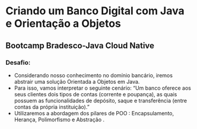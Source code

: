 # Criando um Banco Digital com Java e Orientação a Objetos

## Bootcamp Bradesco-Java Cloud Native 

### Desafio: 
- Considerando nosso conhecimento no domínio bancário, iremos abstrair uma solução Orientada a Objetos em Java. 
- Para isso, vamos interpretar o seguinte cenário:
“Um banco oferece aos seus clientes dois tipos de contas (corrente e poupança), as quais possuem as funcionalidades de depósito, saque e transferência (entre contas da própria instituição).”
- Utilizaremos a abordagem dos pilares de POO :
Encapsulamento, Herança, Polimorfismo e Abstração .


